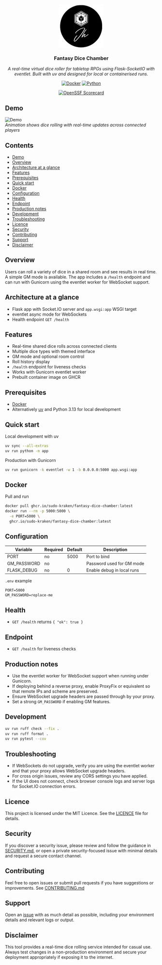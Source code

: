 <div align="center">
<img src="docs/assets/logo.png" align="center" width="144px" height="144px"/>

### Fantasy Dice Chamber

_A real-time virtual dice roller for tabletop RPGs using Flask-SocketIO with eventlet. Built with uv and designed for local or containerised runs._
</div>

<div align="center">

[![Docker](https://img.shields.io/github/v/tag/sudo-kraken/fantasy-dice-chamber?label=docker&logo=docker&style=for-the-badge)](https://github.com/sudo-kraken//fantasy-dice-chamber/pkgs/container//fantasy-dice-chamber) [![Python](https://img.shields.io/python/required-version-toml?tomlFilePath=https%3A%2F%2Fraw.githubusercontent.com%2Fsudo-kraken%2F/fantasy-dice-chamber%2Fmain%2Fpyproject.toml&logo=python&logoColor=yellow&color=3776AB&style=for-the-badge)](https://github.com/sudo-kraken/fantasy-dice-chamber/blob/main/pyproject.toml)
</div>

<div align="center">

[![OpenSSF Scorecard](https://img.shields.io/ossf-scorecard/github.com/sudo-kraken/fantasy-dice-chamber?label=openssf%20scorecard&style=for-the-badge)](https://scorecard.dev/viewer/?uri=github.com/sudo-kraken/fantasy-dice-chamber)

</div>

## Demo

![Demo](./extras/preview.gif)  
*Animation shows dice rolling with real-time updates across connected players*

## Contents

- [Demo](#demo)
- [Overview](#overview)
- [Architecture at a glance](#architecture-at-a-glance)
- [Features](#features)
- [Prerequisites](#prerequisites)
- [Quick start](#quick-start)
- [Docker](#docker)
- [Configuration](#configuration)
- [Health](#health)
- [Endpoint](#endpoint)
- [Production notes](#production-notes)
- [Development](#development)
- [Troubleshooting](#troubleshooting)
- [Licence](#licence)
- [Security](#security)
- [Contributing](#contributing)
- [Support](#support)
- [Disclaimer](#disclaimer)

## Overview

Users can roll a variety of dice in a shared room and see results in real time. A simple GM mode is available. The app includes a `/health` endpoint and can run with Gunicorn using the eventlet worker for WebSocket support.

## Architecture at a glance

- Flask app with Socket.IO server and `app.wsgi:app` WSGI target
- eventlet async mode for WebSockets
- Health endpoint `GET /health`

## Features

- Real-time shared dice rolls across connected clients
- Multiple dice types with themed interface
- GM mode and optional room control
- Roll history display
- `/health` endpoint for liveness checks
- Works with Gunicorn eventlet worker
- Prebuilt container image on GHCR

## Prerequisites

- [Docker](https://www.docker.com/)
- Alternatively [uv](https://docs.astral.sh/uv/) and Python 3.13 for local development

## Quick start

Local development with uv

```bash
uv sync --all-extras
uv run python -m app
```

Production with Gunicorn

```bash
uv run gunicorn -k eventlet -w 1 -b 0.0.0.0:5000 app.wsgi:app
```

## Docker

Pull and run

```bash
docker pull ghcr.io/sudo-kraken/fantasy-dice-chamber:latest
docker run --rm -p 5000:5000 \
  -e PORT=5000 \
  ghcr.io/sudo-kraken/fantasy-dice-chamber:latest
```

## Configuration

| Variable | Required | Default | Description |
|----------|----------|---------|-------------|
| PORT | no | 5000 | Port to bind |
| GM_PASSWORD | no |  | Password used for GM mode |
| FLASK_DEBUG | no | 0 | Enable debug in local runs |

`.env` example

```dotenv
PORT=5000
GM_PASSWORD=replace-me
```

## Health

- `GET /health` returns `{ "ok": true }`

## Endpoint

- `GET /health` for liveness checks

## Production notes

- Use the eventlet worker for WebSocket support when running under Gunicorn.
- If deploying behind a reverse proxy, enable ProxyFix or equivalent so that remote IPs and scheme are preserved.
- Ensure WebSocket upgrade headers are passed through by your proxy.
- Set a strong `GM_PASSWORD` if enabling GM features.

## Development

```bash
uv run ruff check --fix .
uv run ruff format .
uv run pytest --cov
```

## Troubleshooting

- If WebSockets do not upgrade, verify you are using the eventlet worker and that your proxy allows WebSocket upgrade headers.
- For cross origin issues, review any CORS settings you have applied.
- If the UI does not connect, check browser console logs and server logs for Socket.IO connection errors.

## Licence

This project is licensed under the MIT Licence. See the [LICENCE](LICENCE) file for details.

## Security

If you discover a security issue, please review and follow the guidance in [SECURITY.md](SECURITY.md), or open a private security-focused issue with minimal details and request a secure contact channel.

## Contributing

Feel free to open issues or submit pull requests if you have suggestions or improvements.
See [CONTRIBUTING.md](CONTRIBUTING.md)

## Support

Open an [issue](/../../issues) with as much detail as possible, including your environment details and relevant logs or output.

## Disclaimer

This tool provides a real-time dice rolling service intended for casual use. Always test changes in a non-production environment and secure your deployment appropriately if exposing it to the internet.
